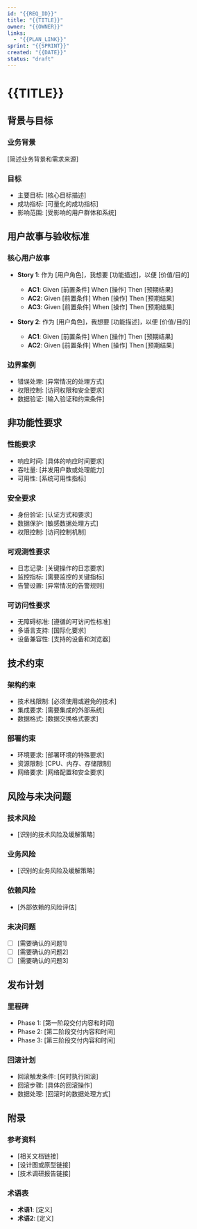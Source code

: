 ```yaml
---
id: "{{REQ_ID}}"
title: "{{TITLE}}"
owner: "{{OWNER}}"
links:
  - "{{PLAN_LINK}}"
sprint: "{{SPRINT}}"
created: "{{DATE}}"
status: "draft"
---
```


# {{TITLE}}

## 背景与目标

### 业务背景
[简述业务背景和需求来源]

### 目标
- 主要目标: [核心目标描述]
- 成功指标: [可量化的成功指标]
- 影响范围: [受影响的用户群体和系统]

## 用户故事与验收标准

### 核心用户故事
- **Story 1**: 作为 [用户角色]，我想要 [功能描述]，以便 [价值/目的]
  - **AC1**: Given [前置条件] When [操作] Then [预期结果]
  - **AC2**: Given [前置条件] When [操作] Then [预期结果]
  - **AC3**: Given [前置条件] When [操作] Then [预期结果]

- **Story 2**: 作为 [用户角色]，我想要 [功能描述]，以便 [价值/目的]
  - **AC1**: Given [前置条件] When [操作] Then [预期结果]
  - **AC2**: Given [前置条件] When [操作] Then [预期结果]

### 边界案例
- 错误处理: [异常情况的处理方式]
- 权限控制: [访问权限和安全要求]
- 数据验证: [输入验证和约束条件]

## 非功能性要求

### 性能要求
- 响应时间: [具体的响应时间要求]
- 吞吐量: [并发用户数或处理能力]
- 可用性: [系统可用性指标]

### 安全要求
- 身份验证: [认证方式和要求]
- 数据保护: [敏感数据处理方式]
- 权限控制: [访问控制机制]

### 可观测性要求
- 日志记录: [关键操作的日志要求]
- 监控指标: [需要监控的关键指标]
- 告警设置: [异常情况的告警规则]

### 可访问性要求
- 无障碍标准: [遵循的可访问性标准]
- 多语言支持: [国际化要求]
- 设备兼容性: [支持的设备和浏览器]

## 技术约束

### 架构约束
- 技术栈限制: [必须使用或避免的技术]
- 集成要求: [需要集成的外部系统]
- 数据格式: [数据交换格式要求]

### 部署约束
- 环境要求: [部署环境的特殊要求]
- 资源限制: [CPU、内存、存储限制]
- 网络要求: [网络配置和安全要求]

## 风险与未决问题

### 技术风险
- [识别的技术风险及缓解策略]

### 业务风险
- [识别的业务风险及缓解策略]

### 依赖风险
- [外部依赖的风险评估]

### 未决问题
- [ ] [需要确认的问题1]
- [ ] [需要确认的问题2]
- [ ] [需要确认的问题3]

## 发布计划

### 里程碑
- Phase 1: [第一阶段交付内容和时间]
- Phase 2: [第二阶段交付内容和时间]
- Phase 3: [第三阶段交付内容和时间]

### 回滚计划
- 回滚触发条件: [何时执行回滚]
- 回滚步骤: [具体的回滚操作]
- 数据处理: [回滚时的数据处理方式]

## 附录

### 参考资料
- [相关文档链接]
- [设计图或原型链接]
- [技术调研报告链接]

### 术语表
- **术语1**: [定义]
- **术语2**: [定义]